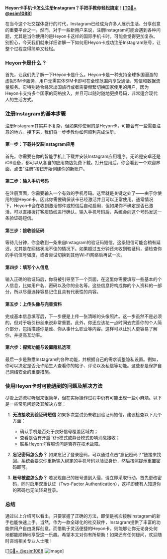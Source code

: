 **Heyon卡手机卡怎么注册Instagram？手把手教你轻松搞定！[[TG💪+ @esim1088](https://t.me/s/esim1088)]**

在当今这个社交媒体盛行的时代，Instagram已经成为许多人展示生活、分享创意的重要平台之一。然而，对于一些新用户来说，注册Instagram可能会遇到各种问题，尤其是当你使用的是Heyon卡这样的国际手机卡时，可能会觉得更加复杂。别担心，今天我们就来详细讲解一下如何用Heyon卡成功注册Instagram账号，让整个过程变得简单又轻松。

### Heyon卡是什么？
首先，让我们先了解一下Heyon卡是什么。Heyon卡是一种支持全球多国漫游的虚拟SIM卡服务，用户无需实体SIM卡即可在全球范围内享受通话、短信和数据流量服务。它特别适合经常出国旅行或者需要频繁切换国家使用的用户，因为Heyon卡支持多个国家的网络接入，并且可以随时随地更换号码，非常适合现代人的生活方式。

### 注册Instagram的基本步骤
注册Instagram其实并不复杂，但如果你使用的是Heyon卡，可能会有一些需要注意的地方。接下来，我们将一步步教你如何顺利完成注册。

#### 第一步：下载并安装Instagram应用
首先，你需要在你的智能手机上下载并安装Instagram应用程序。无论是安卓还是iOS设备，都可以从各自的应用商店免费下载。打开应用后，你会看到一个欢迎界面，点击“注册”按钮开始创建你的新账户。

#### 第二步：输入手机号码
在注册页面，你需要输入一个有效的手机号码。这里就是关键之处了——由于你使用的是Heyon卡，因此你需要确保该卡已经激活并且可以正常使用。通常情况下，Heyon卡会在收到激活邮件或短信后自动启用，但如果你不确定是否已激活，可以直接拨打客服热线进行确认。输入手机号码后，系统会向这个号码发送一条验证码短信。

#### 第三步：接收验证码
等待几分钟，你会收到一条来自Instagram的验证码短信。这条短信可能会稍有延迟，尤其是在网络状况不佳的情况下。如果超过五分钟还未收到验证码，请检查你的手机信号强度，或者尝试切换到其他Wi-Fi网络后再试一次。

#### 第四步：填写个人信息
输入正确的验证码后，你将被引导至下一个页面，在这里你需要填写一些基本的个人信息，比如用户名、密码以及你的全名等。这些信息将构成你的个人资料的一部分，所以尽量选择容易记住且具有代表性的内容。

#### 第五步：上传头像与完善资料
完成基本信息填写后，下一步便是上传一张清晰的头像照片。这一步虽然不是必须的，但对于吸引粉丝来说非常重要。此外，你还应该花一点时间去完善你的个人简介部分，包括描述你是谁、你从事什么职业等内容。这样可以让别人更容易了解你，并提高互动率。

#### 第六步：探索功能与设置隐私选项
最后一步是熟悉Instagram的各种功能，并根据自己的需求调整隐私设置。例如，你可以决定是否允许陌生人查看你的帖子、评论以及私信等功能。这些都是保护自己网络安全的重要措施。

### 使用Heyon卡时可能遇到的问题及解决方法
尽管上述流程听起来很简单，但在实际操作过程中仍有可能出现一些小麻烦。以下是一些常见问题及其解决方案：

1. **无法接收到验证码短信**
   如果多次尝试仍未收到验证码短信，建议检查以下几个方面：
   - 确认手机是否处于良好信号覆盖区域内；
   - 查看是否有开启飞行模式或静音模式影响消息接收；
   - 联系Heyon卡客服询问是否存在技术故障。

2. **忘记密码怎么办？**
   如果忘记了登录密码，可以通过点击“忘记密码？”链接来找回。系统会要求你重新输入绑定的手机号码以验证身份，然后按照提示重置密码即可。

3. **账号被盗怎么办？**
   若发现自己的账号遭到入侵，请立即采取行动。首先更改密码，同时启用双重认证（Two-Factor Authentication），这样即使有人知道你的密码也无法轻易登录。

### 总结
通过以上介绍可以看出，只要掌握了正确的方法，即使是初次接触Instagram的新手也能快速上手。当然，作为一款全球化的社交软件，Instagram提供了丰富的功能供用户自由发挥创意。而借助于灵活便捷的Heyon卡，则能够让你无论身处何地都能顺畅地享受这一乐趣。希望本文对你有所帮助！如果还有任何疑问，欢迎随时咨询相关专业人士哦！

[[TG💪+ @esim1088](https://t.me/s/esim1088) ![Image](https://i.postimg.cc/4NQfJmqS/Snipaste-2025-05-13-00-14-12.png)]